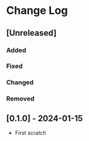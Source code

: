 # Change Log

## [Unreleased]

### Added

### Fixed

### Changed

### Removed

## [0.1.0] - 2024-01-15

- First scratch
